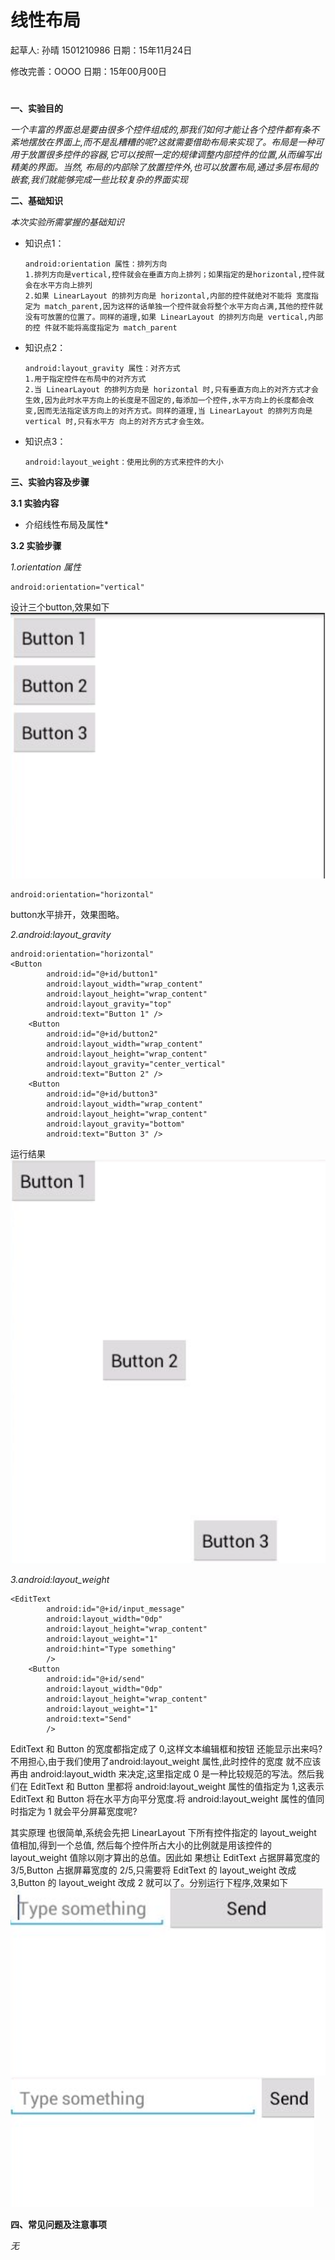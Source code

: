 # 线性布局

起草人: 孙晴 1501210986   日期：15年11月24日

修改完善：OOOO   日期：15年00月00日
# 

**一、实验目的**

*一个丰富的界面总是要由很多个控件组成的,那我们如何才能让各个控件都有条不紊地摆放在界面上,而不是乱糟糟的呢?这就需要借助布局来实现了。布局是一种可用于放置很多控件的容器,它可以按照一定的规律调整内部控件的位置,从而编写出精美的界面。当然, 布局的内部除了放置控件外,也可以放置布局,通过多层布局的嵌套,我们就能够完成一些比较复杂的界面实现*

**二、基础知识**

*本次实验所需掌握的基础知识*
   
* 知识点1：

      android:orientation 属性：排列方向
      1.排列方向是vertical,控件就会在垂直方向上排列；如果指定的是horizontal,控件就会在水平方向上排列
      2.如果 LinearLayout 的排列方向是 horizontal,内部的控件就绝对不能将 宽度指定为 match_parent,因为这样的话单独一个控件就会将整个水平方向占满,其他的控件就没有可放置的位置了。同样的道理,如果 LinearLayout 的排列方向是 vertical,内部的控 件就不能将高度指定为 match_parent
      

* 知识点2：

      android:layout_gravity 属性：对齐方式
      1.用于指定控件在布局中的对齐方式
      2.当 LinearLayout 的排列方向是 horizontal 时,只有垂直方向上的对齐方式才会生效,因为此时水平方向上的长度是不固定的,每添加一个控件,水平方向上的长度都会改变,因而无法指定该方向上的对齐方式。同样的道理,当 LinearLayout 的排列方向是 vertical 时,只有水平方 向上的对齐方式才会生效。


* 知识点3：

      android:layout_weight：使用比例的方式来控件的大小
      


   

**三、实验内容及步骤**

**3.1 实验内容**

* 介绍线性布局及属性*

**3.2 实验步骤**

*1.orientation 属性*
   
    android:orientation="vertical"
设计三个button,效果如下
  ![](QQ20151128-0@2x.png)
  
    android:orientation="horizontal"
    
    
button水平排开，效果图略。
    
    
  
*2.android:layout_gravity* 

    android:orientation="horizontal"
    <Button
            android:id="@+id/button1"
            android:layout_width="wrap_content"
            android:layout_height="wrap_content"
            android:layout_gravity="top"
            android:text="Button 1" />
        <Button
            android:id="@+id/button2"
            android:layout_width="wrap_content"
            android:layout_height="wrap_content"
            android:layout_gravity="center_vertical"
            android:text="Button 2" />
        <Button
            android:id="@+id/button3"
            android:layout_width="wrap_content"
            android:layout_height="wrap_content"
            android:layout_gravity="bottom"
            android:text="Button 3" />


运行结果
![](QQ20151128-1@2x.png)


*3.android:layout_weight* 

    <EditText
            android:id="@+id/input_message"
            android:layout_width="0dp"
            android:layout_height="wrap_content"
            android:layout_weight="1"
            android:hint="Type something"
            />
        <Button
            android:id="@+id/send"
            android:layout_width="0dp"
            android:layout_height="wrap_content"
            android:layout_weight="1"
            android:text="Send"
            />
EditText 和 Button 的宽度都指定成了 0,这样文本编辑框和按钮 还能显示出来吗?不用担心,由于我们使用了android:layout_weight 属性,此时控件的宽度 就不应该再由 android:layout_width 来决定,这里指定成 0 是一种比较规范的写法。然后我们在 EditText 和 Button 里都将 android:layout_weight 属性的值指定为 1,这表示 EditText 和 Button 将在水平方向平分宽度.将 android:layout_weight 属性的值同时指定为 1 就会平分屏幕宽度呢?

其实原理 也很简单,系统会先把 LinearLayout 下所有控件指定的 layout_weight 值相加,得到一个总值, 然后每个控件所占大小的比例就是用该控件的 layout_weight 值除以刚才算出的总值。因此如 果想让 EditText 占据屏幕宽度的 3/5,Button 占据屏幕宽度的 2/5,只需要将 EditText 的 layout_weight 改成 3,Button 的 layout_weight 改成 2 就可以了。分别运行下程序,效果如下
![](QQ20151128-2@2x.png)
![](QQ20151128-3@2x.png)




**四、常见问题及注意事项**

*无*


